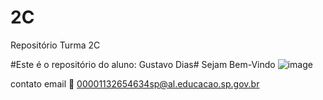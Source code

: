 # 2C
Repositório Turma 2C


#Este é o repositório do aluno: Gustavo Dias#
Sejam Bem-Vindo
![image](https://github.com/GustavoDias2C/2C/assets/170723042/6d5d8ce0-9a1e-491a-9e73-b0037eecf2be)


contato email 📧 00001132654634sp@al.educacao.sp.gov.br
